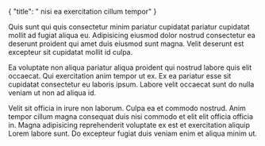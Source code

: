 {
  "title": " nisi ea exercitation cillum tempor"
}

Quis sunt qui quis consectetur minim pariatur cupidatat pariatur cupidatat mollit ad fugiat aliqua eu. Adipisicing eiusmod dolor nostrud consectetur ea deserunt proident qui amet duis eiusmod sunt magna. Velit deserunt est excepteur sit cupidatat mollit id culpa.

Ea voluptate non aliqua pariatur aliqua proident qui nostrud labore quis elit occaecat. Qui exercitation anim tempor ut ex. Ex ea pariatur esse sit cupidatat consectetur eu laboris ipsum. Labore velit occaecat sunt do nulla veniam ut non ad aliqua id.

Velit sit officia in irure non laborum. Culpa ea et commodo nostrud. Anim tempor cillum magna consequat duis nisi commodo et elit elit officia officia in. Magna adipisicing reprehenderit voluptate ex est et exercitation aliquip Lorem labore sunt. Do excepteur fugiat duis veniam enim et aliqua minim ut.